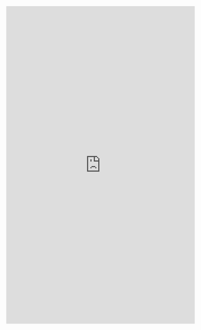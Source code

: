 <embed src="https://physics-notes.github.io/Web/Mathematical-analysis/Mathematical-analysis.pdf" width="100%" height="850px"/>
